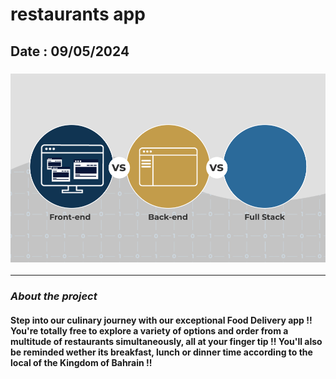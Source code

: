 # restaurants app 

## Date : 09/05/2024


### ![alt text](image.png)
***

### ***About the project***
#### Step into our culinary journey with our exceptional Food Delivery app !! You're totally free to explore a variety of options and order from a multitude of restaurants simultaneously, all at your finger tip !! You'll also be reminded wether its breakfast, lunch or dinner time according to the local of the Kingdom of Bahrain !! 
